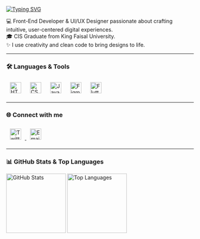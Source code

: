 
[![Typing SVG](https://readme-typing-svg.herokuapp.com?size=20&color=8A2BE2&font=Fira%20Code&width=300&lines=Hi,+I'm+Aldanah+Alabdulhay)](https://git.io/typing-svg)

💻 Front-End Developer & UI/UX Designer passionate about crafting intuitive, user-centered digital experiences.  
🎓 CIS Graduate from King Faisal University.  
✨ I use creativity and clean code to bring designs to life.

---

### 🛠 Languages & Tools  

<p>
  <img src="https://cdn.jsdelivr.net/gh/devicons/devicon/icons/html5/html5-original.svg" width="30" height="30" alt="HTML5" style="margin: 10px;" />
  <img src="https://cdn.jsdelivr.net/gh/devicons/devicon/icons/css3/css3-original.svg" width="30" height="30" alt="CSS3" style="margin: 10px;" />
  <img src="https://cdn.jsdelivr.net/gh/devicons/devicon/icons/javascript/javascript-original.svg" width="30" height="30" alt="JavaScript" style="margin: 10px;" />
  <img src="https://cdn.jsdelivr.net/gh/devicons/devicon/icons/figma/figma-original.svg" width="30" height="30" alt="Figma" style="margin: 10px;" />
  <img src="https://cdn.jsdelivr.net/gh/devicons/devicon/icons/flutter/flutter-original.svg" width="30" height="30" alt="Flutter" style="margin: 10px;" />
</p>

---

### 🌐 Connect with me

<p>
  <a href="https://x.com/Dan_abd20" target="_blank">
    <img src="https://raw.githubusercontent.com/rahuldkjain/github-profile-readme-generator/master/src/images/icons/Social/twitter.svg" 
         alt="Twitter" height="30" width="30" style="margin: 10px;" />
  </a>

  <a href="mailto:dan_abd20@hotmail.com" target="_blank">
   <img src="https://cdn-icons-png.flaticon.com/512/542/542638.png" alt="Email" height="30" width="30" style="margin: 10px;" />
  </a>
</p>




---

 ### 📊 GitHub Stats & Top Languages
<div>

  <img 
    src="https://github-readme-stats.vercel.app/api?username=Aldanah20&show_icons=true&theme=default&hide_border=true" 
    height="160px" 
    alt="GitHub Stats" 
  />
  <img 
    src="https://github-readme-stats.vercel.app/api/top-langs/?username=Aldanah20&layout=compact&theme=default&hide_border=true&langs_count=5&custom_title=Main%20Languages&hide=c%2B%2B,CMake,swift" 
    height="160px" 
    alt="Top Languages"
  />

</div>
